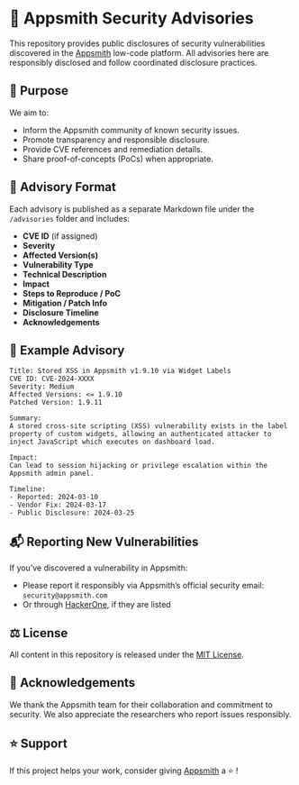 # 🔐 Appsmith Security Advisories

This repository provides public disclosures of security vulnerabilities discovered in the [Appsmith](https://www.appsmith.com) low-code platform. All advisories here are responsibly disclosed and follow coordinated disclosure practices.

## 📌 Purpose

We aim to:

- Inform the Appsmith community of known security issues.
- Promote transparency and responsible disclosure.
- Provide CVE references and remediation details.
- Share proof-of-concepts (PoCs) when appropriate.

## 📂 Advisory Format

Each advisory is published as a separate Markdown file under the `/advisories` folder and includes:

- **CVE ID** (if assigned)
- **Severity**
- **Affected Version(s)**
- **Vulnerability Type**
- **Technical Description**
- **Impact**
- **Steps to Reproduce / PoC**
- **Mitigation / Patch Info**
- **Disclosure Timeline**
- **Acknowledgements**

## 📄 Example Advisory

```
Title: Stored XSS in Appsmith v1.9.10 via Widget Labels
CVE ID: CVE-2024-XXXX
Severity: Medium
Affected Versions: <= 1.9.10
Patched Version: 1.9.11

Summary:
A stored cross-site scripting (XSS) vulnerability exists in the label property of custom widgets, allowing an authenticated attacker to inject JavaScript which executes on dashboard load.

Impact:
Can lead to session hijacking or privilege escalation within the Appsmith admin panel.

Timeline:
- Reported: 2024-03-10
- Vendor Fix: 2024-03-17
- Public Disclosure: 2024-03-25
```

## 📬 Reporting New Vulnerabilities

If you’ve discovered a vulnerability in Appsmith:

- Please report it responsibly via Appsmith’s official security email: `security@appsmith.com`
- Or through [HackerOne](https://hackerone.com/appsmith), if they are listed


## ⚖️ License

All content in this repository is released under the [MIT License](LICENSE).


## 🙏 Acknowledgements

We thank the Appsmith team for their collaboration and commitment to security. We also appreciate the researchers who report issues responsibly.


## ⭐ Support

If this project helps your work, consider giving [Appsmith](https://github.com/appsmithorg/appsmith) a ⭐ !

